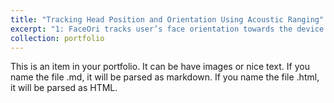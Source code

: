 ```yaml
---
title: "Tracking Head Position and Orientation Using Acoustic Ranging"
excerpt: "1: FaceOri tracks user’s face orientation towards the device with acoustic ranging using microphones in an earphone. <br/><img src='/images/faceori/intro_new.png'>"
collection: portfolio
---
```


This is an item in your portfolio. It can be have images or nice text. If you name the file .md, it will be parsed as markdown. If you name the file .html, it will be parsed as HTML. 
